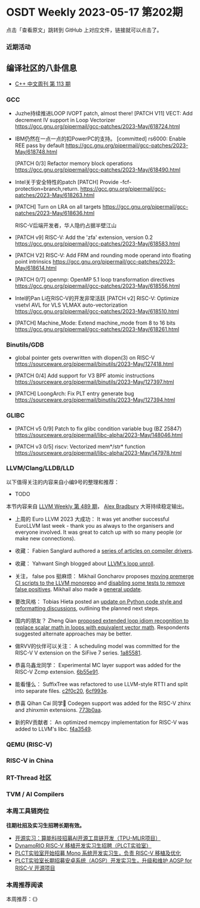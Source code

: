 # OSDT Weekly 2023-05-17 第202期

点击「查看原文」跳转到 GitHub 上对应文件，链接就可以点击了。

### 近期活动

## 编译社区的八卦信息

- [C++ 中文周刊 第 113 期](https://mp.weixin.qq.com/s/13R9cPbFcFycWSlhvYz-YQ)

### GCC

- Juzhe持续推进LOOP IVOPT patch, almost there!
  [PATCH V11] VECT: Add decrement IV support in Loop Vectorizer
  https://gcc.gnu.org/pipermail/gcc-patches/2023-May/618724.html

- IBM仍然在一点一点的扣PowerPC的支持。
  [committed] rs6000: Enable REE pass by default
  https://gcc.gnu.org/pipermail/gcc-patches/2023-May/618748.html
  
  [PATCH 0/3] Refactor memory block operations
  https://gcc.gnu.org/pipermail/gcc-patches/2023-May/618490.html

- Intel关于安全特性的patch
  [PATCH] Provide -fcf-protection=branch,return.
  https://gcc.gnu.org/pipermail/gcc-patches/2023-May/618263.html

- [PATCH] Turn on LRA on all targets
  https://gcc.gnu.org/pipermail/gcc-patches/2023-May/618636.html

  RISC-V后端开发者，华人隐约占据半壁江山
- [PATCH v9] RISC-V: Add the 'zfa' extension, version 0.2
  https://gcc.gnu.org/pipermail/gcc-patches/2023-May/618583.html

- [PATCH V2] RISC-V: Add FRM and rounding mode operand into floating point intrinsics
  https://gcc.gnu.org/pipermail/gcc-patches/2023-May/618614.html

- [PATCH 0/7] openmp: OpenMP 5.1 loop transformation directives
  https://gcc.gnu.org/pipermail/gcc-patches/2023-May/618556.html

- Intel的Pan Li在RISC-V的开发非常活跃
  [PATCH v2] RISC-V: Optimize vsetvl AVL for VLS VLMAX auto-vectorization
  https://gcc.gnu.org/pipermail/gcc-patches/2023-May/618510.html

- [PATCH] Machine_Mode: Extend machine_mode from 8 to 16 bits
  https://gcc.gnu.org/pipermail/gcc-patches/2023-May/618261.html

### Binutils/GDB

- global pointer gets overwritten with dlopen(3) on RISC-V
  https://sourceware.org/pipermail/binutils/2023-May/127418.html

- [PATCH 0/4] Add support for V3 BPF atomic instructions
  https://sourceware.org/pipermail/binutils/2023-May/127397.html

- [PATCH] LoongArch: Fix PLT entry generate bug
  https://sourceware.org/pipermail/binutils/2023-May/127394.html

### GLIBC

- [PATCH v5 0/9] Patch to fix glibc condition variable bug (BZ 25847)
  https://sourceware.org/pipermail/libc-alpha/2023-May/148046.html

- [PATCH v3 0/5] riscv: Vectorized mem*/str* function
  https://sourceware.org/pipermail/libc-alpha/2023-May/147978.html

### LLVM/Clang/LLDB/LLD


以下值得关注的内容来自小编9号的整理和推荐：

- TODO

本节内容来自 [LLVM Weekly 第 489 期](http://llvmweekly.org/issue/489)，
[Alex Bradbury](https://www.linkedin.com/in/alex-bradbury/) 大哥持续稳定输出。

* 上周的 Euro LLVM 2023 大成功： It was yet another successful EuroLLVM last week - thank you as always to the organisers and everyone involved. It was great to catch up with so many people (or make new connections).

* 收藏： Fabien Sanglard authored a [series of articles on compiler drivers](https://fabiensanglard.net/dc/).

* 收藏： Yahwant Singh blogged about [LLVM's loop unroll](https://yashwantsingh.in/posts/loop-unroll/).

* 关注， false pos 挺麻烦： Mikhail Goncharov proposes [moving premerge CI scripts to the LLVM monorepo](https://discourse.llvm.org/t/rfc-premerge-moving-premerge-ci-scripts-to-https-github-com-llvm/70586) and [disabling some tests to remove false positives](https://discourse.llvm.org/t/rfc-premerges-disable-some-tests-to-remove-false-positives/70587).  Mikhail also made a [general update](https://discourse.llvm.org/t/pre-merge-checks-updates-may-2023/70589).

* 要改风格： Tobias Hieta posted an [update on Python code style and reformatting discussions](https://discourse.llvm.org/t/python-code-style-and-reformatting-status-update/70641), outlining the planned next steps.

* 国内的朋友？ Zheng Qian [proposed extended loop idiom recognition to replace scalar math in loops with equivalent vector math](https://discourse.llvm.org/t/rfc-vector-math-function-loop-idiom-recognition/70465).  Respondents suggested alternate approaches may be better.

* 做RVV的伙伴可以关注： A scheduling model was committed for the RISC-V V extension on the SiFive 7 series. [1a85581](https://reviews.llvm.org/rG1a855819a87f).

* 恭喜乌鑫龙同学： Experimental MC layer support was added for the RISC-V Zcmp extension.
  [6b55e91](https://reviews.llvm.org/rG6b55e9117ebb).

* 能看懂么： SuffixTree was refactored to use LLVM-style RTTI and split into separate files. [c2f0c20](https://reviews.llvm.org/rGc2f0c204d184),
  [6cf993e](https://reviews.llvm.org/rG6cf993e59bd2).

* 恭喜 Qihan Cai 同学🎉 Codegen support was added for the RISC-V zhinx and zhinxmin extensions.
  [773b0aa](https://reviews.llvm.org/rG773b0aaa4917).

* 新的RV贡献者： An optimized memcpy implementation for RISC-V was added to LLVM's libc.
  [f4a3549](https://reviews.llvm.org/rGf4a35492504d).


### QEMU (RISC-V)

### RISC-V in China

### RT-Thread 社区

### TVM / AI Compilers

### 本周工具链岗位

**往期社招及实习生招聘长期有效。**

- [开源实习：算能科技招募AI开源工具链开发（TPU-MLIR项目）](https://mp.weixin.qq.com/s/IBJh0ip4k11PzIMZecsWSw)
- [DynamoRIO RISC-V 移植开发实习生招聘（PLCT实验室）](https://mp.weixin.qq.com/s/J_5TjT6DOqeOXJXQI5VQxw)
- [PLCT实验室开始招募 Mono 系统开发实习生，负责 RISC-V 移植及优化](https://mp.weixin.qq.com/s/whEW7Hay1jIP1tBzIPay1A)
- [PLCT实验室长期招募安卓系统（AOSP）开发实习生，升级和维护 AOSP for RISC-V 开源项目](https://mp.weixin.qq.com/s/dJP2cEB1nex2inR5c-cJog)


### 本周推荐阅读

本周推荐：《》
